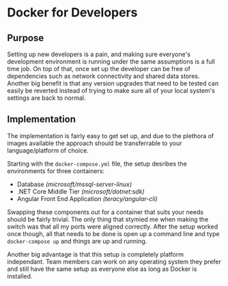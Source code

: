 # Docker for Developers

## Purpose

Setting up new developers is a pain, and making sure everyone's development environment is running under the same assumptions is a full time job. On top of that, once set up the developer can be free of dependencies such as network connectivity and shared data stores. Another big benefit is that any version upgrades that need to be tested can easily be reverted instead of trying to make sure all of your local system's settings are back to normal.

## Implementation

The implementation is fairly easy to get set up, and due to the plethora of images available the approach should be transferrable to your language/platform of choice.

Starting with the `docker-compose.yml` file, the setup desribes the environments for three containers:

- Database _(microsoft/mssql-server-linux)_
- .NET Core Middle Tier _(microsoft/dotnet:sdk)_
- Angular Front End Application _(teracy/angular-cli)_

Swapping these components out for a container that suits your needs should be fairly trivial. The only thing that stymied me when making the switch was that all my ports were aligned correctly. After the setup worked once though, all that needs to be done is open up a command line and type `docker-compose up` and things are up and running.

Another big advantage is that this setup is completely platform independant. Team members can work on any operating system they prefer and still have the same setup as everyone else as long as Docker is installed.